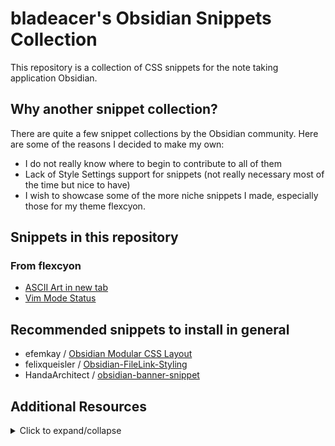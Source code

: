 # bladeacer's Obsidian Snippets Collection
This repository is a collection of CSS snippets for the note taking application Obsidian.

## Why another snippet collection?
There are quite a few snippet collections by the Obsidian community. Here are some of the reasons I decided to make my own:
- I do not really know where to begin to contribute to all of them
- Lack of Style Settings support for snippets (not really necessary most of the time but nice to have)
- I wish to showcase some of the more niche snippets I made, especially those for my theme flexcyon.

## Snippets in this repository
### From flexcyon
- [ASCII Art in new tab](./snippets/flexcyon/ascii-art/ascii-art.md)
- [Vim Mode Status](./snippets/flexcyon/vim-mode-status/vim-mode.md)

## Recommended snippets to install in general
- efemkay / [Obsidian Modular CSS Layout](https://github.com/efemkay/obsidian-modular-css-layout#wide-views)
- felixqueisler / [Obsidian-FileLink-Styling](https://github.com/felixqueisler/Obsidian-FileLink-Styling)
- HandaArchitect / [obsidian-banner-snippet](https://github.com/HandaArchitect/obsidian-banner-snippet)

## Additional Resources
<details>
  <summary>Click to expand/collapse</summary>

- [#appearance](https://discord.com/channels/686053708261228577/702656734631821413) - Obsidian discord
- [Obsidian CSS Quick Guide](https://forum.obsidian.md/t/obsidian-css-quick-guide/58178) (forum) (mostly about using the inspector) -
- [CSS Variables at Obsidian Dev Docs](https://docs.obsidian.md/Reference/CSS+variables/CSS+variables)
- r-u-s-h-i-k-e-s-h's [Obsidian CSS Snippets](https://github.com/r-u-s-h-i-k-e-s-h/Obsidian-CSS-Snippets)
- replete / [obsidian-minimal-theme-css-snippets](https://github.com/replete/obsidian-minimal-theme-css-snippets)
- SlRvb's [snippets collection](https://github.com/SlRvb/Obsidian--ITS-Theme/tree/main/Snippets) | [Guide](https://publish.obsidian.md/slrvb-docs/ITS+Theme/ITS+Theme)
- zamsyt / [obsidian-snippets](https://github.com/zamsyt/obsidian-snippets)
- ElsaTam /  [Obsidian-Stuff](https://github.com/ElsaTam/Obsidian-Stuff)
- KuiyueRO / [Obsidian-Miner](https://github.com/KuiyueRO/Obsidian-Miner)
- sailKiteV / [Obsidian-Snippets-and-Demos](https://github.com/sailKiteV/Obsidian-Snippets-and-Demos?tab=readme-ov-file)
- TfTHacker / [DashboardPlusPlus](https://github.com/TfTHacker/DashboardPlusPlus)
- eb2ai / [My-Checklists-and-Icons](https://github.com/eb2ai/My-Checklists-and-Icons?tab=readme-ov-file)
- xhuajin / [obsidian-sidenote-callout](https://github.com/xhuajin/obsidian-sidenote-callout/tree/main)
</details>
